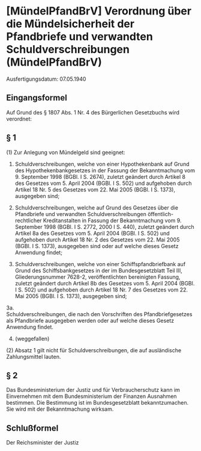 # [MündelPfandBrV] Verordnung über die Mündelsicherheit der Pfandbriefe und verwandten Schuldverschreibungen  (MündelPfandBrV)

Ausfertigungsdatum: 07.05.1940

 

## Eingangsformel

Auf Grund des § 1807 Abs. 1 Nr. 4 des Bürgerlichen Gesetzbuchs wird verordnet:


## § 1

(1) Zur Anlegung von Mündelgeld sind geeignet:

1. Schuldverschreibungen, welche von einer Hypothekenbank auf Grund des Hypothekenbankgesetzes in der Fassung der Bekanntmachung vom 9. September 1998 (BGBl. I S. 2674), zuletzt geändert durch Artikel 8 des Gesetzes vom 5. April 2004 (BGBl. I S. 502) und aufgehoben durch Artikel 18 Nr. 5 des Gesetzes vom 22. Mai 2005 (BGBl. I S. 1373), ausgegeben sind;

2. Schuldverschreibungen, welche auf Grund des Gesetzes über die Pfandbriefe und verwandten Schuldverschreibungen öffentlich-rechtlicher Kreditanstalten in Fassung der Bekanntmachung vom 9. September 1998 (BGBl. I S. 2772, 2000 I S. 440), zuletzt geändert durch Artikel 8a des Gesetzes vom 5. April 2004 (BGBl. I S. 502) und aufgehoben durch Artikel 18 Nr. 2 des Gesetzes vom 22. Mai 2005 (BGBl. I S. 1373), ausgegeben sind oder auf welche dieses Gesetz Anwendung findet;

3. Schuldverschreibungen, welche von einer Schiffspfandbriefbank auf Grund des Schiffsbankgesetzes in der im Bundesgesetzblatt Teil III, Gliederungsnummer 7628-2, veröffentlichten bereinigten Fassung, zuletzt geändert durch Artikel 8b des Gesetzes vom 5. April 2004 (BGBl. I S. 502) und aufgehoben durch Artikel 18 Nr. 7 des Gesetzes vom 22. Mai 2005 (BGBl. I S. 1373), ausgegeben sind;

3a.  
Schuldverschreibungen, die nach den Vorschriften des Pfandbriefgesetzes als Pfandbriefe ausgegeben werden oder auf welche dieses Gesetz Anwendung findet.

4. (weggefallen)

(2) Absatz 1 gilt nicht für Schuldverschreibungen, die auf ausländische Zahlungsmittel lauten.


## § 2

Das Bundesministerium der Justiz und für Verbraucherschutz kann im Einvernehmen mit dem Bundesministerium der Finanzen Ausnahmen bestimmen. Die Bestimmung ist im Bundesgesetzblatt bekanntzumachen. Sie wird mit der Bekanntmachung wirksam.


## Schlußformel

Der Reichsminister der Justiz
